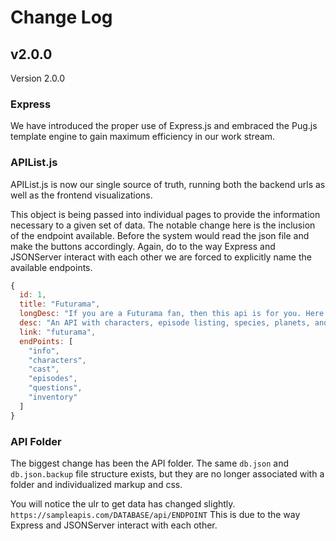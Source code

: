 # Change Log

## v2.0.0

Version 2.0.0

### Express

We have introduced the proper use of Express.js and embraced the Pug.js template engine to gain maximum efficiency in our work stream.

### APIList.js

APIList.js is now our single source of truth, running both the backend urls as well as the frontend visualizations.

This object is being passed into individual pages to provide the information necessary to a given set of data. The notable change here is the inclusion of the endpoint available. Before the system would read the json file and make the buttons accordingly. Again, do to the way Express and JSONServer interact with each other we are forced to explicitly name the available endpoints.

```JavaScript
{
  id: 1,
  title: "Futurama",
  longDesc: "If you are a Futurama fan, then this api is for you. Here you can find everything from Episodes to Characters to Trivia Questions, and even some of the Products featured on the show.",
  desc: "An API with characters, episode listing, species, planets, and trivia questions.",
  link: "futurama",
  endPoints: [
    "info",
    "characters",
    "cast",
    "episodes",
    "questions",
    "inventory"
  ]
}
```

### API Folder

The biggest change has been the API folder. The same `db.json` and `db.json.backup` file structure exists, but they are no longer associated with a folder and individualized markup and css.

You will notice the ulr to get data has changed slightly. `https://sampleapis.com/DATABASE/api/ENDPOINT` This is due to the way Express and JSONServer interact with each other.
